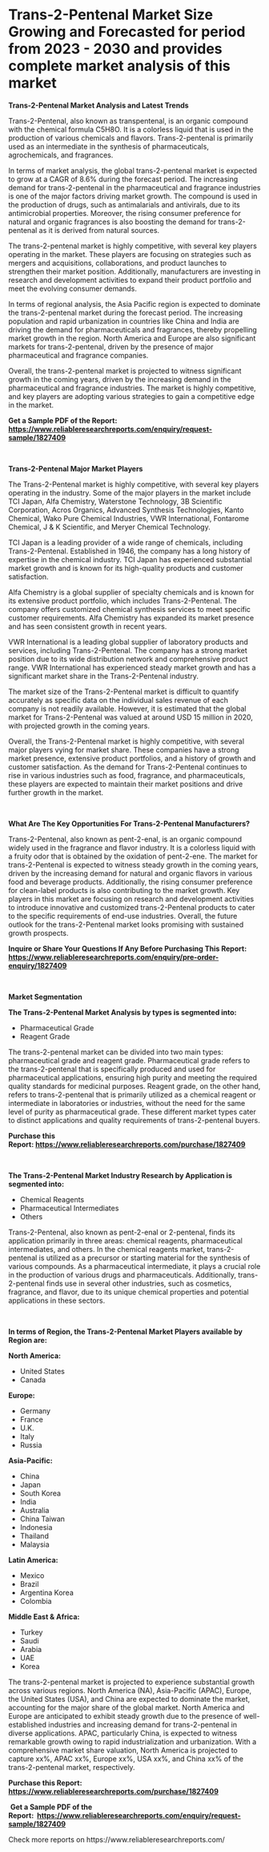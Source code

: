 <p><h1>Trans-2-Pentenal Market Size Growing and Forecasted for period from 2023 - 2030 and provides complete market analysis of this market</h1></p><p><strong>Trans-2-Pentenal Market Analysis and Latest Trends</strong></p>
<p><p>Trans-2-Pentenal, also known as transpentenal, is an organic compound with the chemical formula C5H8O. It is a colorless liquid that is used in the production of various chemicals and flavors. Trans-2-pentenal is primarily used as an intermediate in the synthesis of pharmaceuticals, agrochemicals, and fragrances.</p><p>In terms of market analysis, the global trans-2-pentenal market is expected to grow at a CAGR of 8.6% during the forecast period. The increasing demand for trans-2-pentenal in the pharmaceutical and fragrance industries is one of the major factors driving market growth. The compound is used in the production of drugs, such as antimalarials and antivirals, due to its antimicrobial properties. Moreover, the rising consumer preference for natural and organic fragrances is also boosting the demand for trans-2-pentenal as it is derived from natural sources.</p><p>The trans-2-pentenal market is highly competitive, with several key players operating in the market. These players are focusing on strategies such as mergers and acquisitions, collaborations, and product launches to strengthen their market position. Additionally, manufacturers are investing in research and development activities to expand their product portfolio and meet the evolving consumer demands.</p><p>In terms of regional analysis, the Asia Pacific region is expected to dominate the trans-2-pentenal market during the forecast period. The increasing population and rapid urbanization in countries like China and India are driving the demand for pharmaceuticals and fragrances, thereby propelling market growth in the region. North America and Europe are also significant markets for trans-2-pentenal, driven by the presence of major pharmaceutical and fragrance companies.</p><p>Overall, the trans-2-pentenal market is projected to witness significant growth in the coming years, driven by the increasing demand in the pharmaceutical and fragrance industries. The market is highly competitive, and key players are adopting various strategies to gain a competitive edge in the market.</p></p>
<p><strong>Get a Sample PDF of the Report:&nbsp; <a href="https://www.reliableresearchreports.com/enquiry/request-sample/1827409">https://www.reliableresearchreports.com/enquiry/request-sample/1827409</a></strong></p>
<p>&nbsp;</p>
<p><strong>Trans-2-Pentenal Major Market Players</strong></p>
<p><p>The Trans-2-Pentenal market is highly competitive, with several key players operating in the industry. Some of the major players in the market include TCI Japan, Alfa Chemistry, Waterstone Technology, 3B Scientific Corporation, Acros Organics, Advanced Synthesis Technologies, Kanto Chemical, Wako Pure Chemical Industries, VWR International, Fontarome Chemical, J & K Scientific, and Meryer Chemical Technology.</p><p>TCI Japan is a leading provider of a wide range of chemicals, including Trans-2-Pentenal. Established in 1946, the company has a long history of expertise in the chemical industry. TCI Japan has experienced substantial market growth and is known for its high-quality products and customer satisfaction.</p><p>Alfa Chemistry is a global supplier of specialty chemicals and is known for its extensive product portfolio, which includes Trans-2-Pentenal. The company offers customized chemical synthesis services to meet specific customer requirements. Alfa Chemistry has expanded its market presence and has seen consistent growth in recent years.</p><p>VWR International is a leading global supplier of laboratory products and services, including Trans-2-Pentenal. The company has a strong market position due to its wide distribution network and comprehensive product range. VWR International has experienced steady market growth and has a significant market share in the Trans-2-Pentenal industry.</p><p>The market size of the Trans-2-Pentenal market is difficult to quantify accurately as specific data on the individual sales revenue of each company is not readily available. However, it is estimated that the global market for Trans-2-Pentenal was valued at around USD 15 million in 2020, with projected growth in the coming years.</p><p>Overall, the Trans-2-Pentenal market is highly competitive, with several major players vying for market share. These companies have a strong market presence, extensive product portfolios, and a history of growth and customer satisfaction. As the demand for Trans-2-Pentenal continues to rise in various industries such as food, fragrance, and pharmaceuticals, these players are expected to maintain their market positions and drive further growth in the market.</p></p>
<p>&nbsp;</p>
<p><strong>What Are The Key Opportunities For Trans-2-Pentenal Manufacturers?</strong></p>
<p><p>Trans-2-Pentenal, also known as pent-2-enal, is an organic compound widely used in the fragrance and flavor industry. It is a colorless liquid with a fruity odor that is obtained by the oxidation of pent-2-ene. The market for trans-2-Pentenal is expected to witness steady growth in the coming years, driven by the increasing demand for natural and organic flavors in various food and beverage products. Additionally, the rising consumer preference for clean-label products is also contributing to the market growth. Key players in this market are focusing on research and development activities to introduce innovative and customized trans-2-Pentenal products to cater to the specific requirements of end-use industries. Overall, the future outlook for the trans-2-Pentenal market looks promising with sustained growth prospects.</p></p>
<p><strong>Inquire or Share Your Questions If Any Before Purchasing This Report: <a href="https://www.reliableresearchreports.com/enquiry/pre-order-enquiry/1827409">https://www.reliableresearchreports.com/enquiry/pre-order-enquiry/1827409</a></strong></p>
<p>&nbsp;</p>
<p><strong>Market Segmentation</strong></p>
<p><strong>The Trans-2-Pentenal Market Analysis by types is segmented into:</strong></p>
<p><ul><li>Pharmaceutical Grade</li><li>Reagent Grade</li></ul></p>
<p><p>The trans-2-pentenal market can be divided into two main types: pharmaceutical grade and reagent grade. Pharmaceutical grade refers to the trans-2-pentenal that is specifically produced and used for pharmaceutical applications, ensuring high purity and meeting the required quality standards for medicinal purposes. Reagent grade, on the other hand, refers to trans-2-pentenal that is primarily utilized as a chemical reagent or intermediate in laboratories or industries, without the need for the same level of purity as pharmaceutical grade. These different market types cater to distinct applications and quality requirements of trans-2-pentenal buyers.</p></p>
<p><strong>Purchase this Report:&nbsp;<a href="https://www.reliableresearchreports.com/purchase/1827409">https://www.reliableresearchreports.com/purchase/1827409</a></strong></p>
<p>&nbsp;</p>
<p><strong>The Trans-2-Pentenal Market Industry Research by Application is segmented into:</strong></p>
<p><ul><li>Chemical Reagents</li><li>Pharmaceutical Intermediates</li><li>Others</li></ul></p>
<p><p>Trans-2-Pentenal, also known as pent-2-enal or 2-pentenal, finds its application primarily in three areas: chemical reagents, pharmaceutical intermediates, and others. In the chemical reagents market, trans-2-pentenal is utilized as a precursor or starting material for the synthesis of various compounds. As a pharmaceutical intermediate, it plays a crucial role in the production of various drugs and pharmaceuticals. Additionally, trans-2-pentenal finds use in several other industries, such as cosmetics, fragrance, and flavor, due to its unique chemical properties and potential applications in these sectors.</p></p>
<p>&nbsp;</p>
<p><strong>In terms of Region, the Trans-2-Pentenal Market Players available by Region are:</strong></p>
<p>
    <p> <strong> North America: </strong>
        <ul>
            <li>United States</li>
            <li>Canada</li>
        </ul>
        </p> 
    <p> <strong> Europe: </strong>
        <ul>
            <li>Germany</li>
            <li>France</li>
            <li>U.K.</li>
            <li>Italy</li>
            <li>Russia</li>
        </ul>
        </p> 
    <p> <strong> Asia-Pacific: </strong>
        <ul>
            <li>China</li>
            <li>Japan</li>
            <li>South Korea</li>
            <li>India</li>
            <li>Australia</li>
            <li>China Taiwan</li>
            <li>Indonesia</li>
            <li>Thailand</li>
            <li>Malaysia</li>
        </ul>
        </p> 
    <p> <strong> Latin America: </strong>
        <ul>
            <li>Mexico</li>
            <li>Brazil</li>
            <li>Argentina Korea</li>
            <li>Colombia</li>
        </ul>
        </p> 
    <p> <strong> Middle East & Africa: </strong>
        <ul>
            <li>Turkey</li>
            <li>Saudi</li>
            <li>Arabia</li>
            <li>UAE</li>
            <li>Korea</li>
        </ul>
    </p>
    </p>
<p><p>The trans-2-pentenal market is projected to experience substantial growth across various regions. North America (NA), Asia-Pacific (APAC), Europe, the United States (USA), and China are expected to dominate the market, accounting for the major share of the global market. North America and Europe are anticipated to exhibit steady growth due to the presence of well-established industries and increasing demand for trans-2-pentenal in diverse applications. APAC, particularly China, is expected to witness remarkable growth owing to rapid industrialization and urbanization. With a comprehensive market share valuation, North America is projected to capture xx%, APAC xx%, Europe xx%, USA xx%, and China xx% of the trans-2-pentenal market, respectively.</p></p>
<p><strong>Purchase this Report: <a href="https://www.reliableresearchreports.com/purchase/1827409">https://www.reliableresearchreports.com/purchase/1827409</a></strong></p>
<p>&nbsp;<strong>Get a Sample PDF of the Report:&nbsp;&nbsp;<a href="https://www.reliableresearchreports.com/enquiry/request-sample/1827409">https://www.reliableresearchreports.com/enquiry/request-sample/1827409</a></strong></p>
<p><strong></strong></p>
<p>Check more reports on https://www.reliableresearchreports.com/</p>